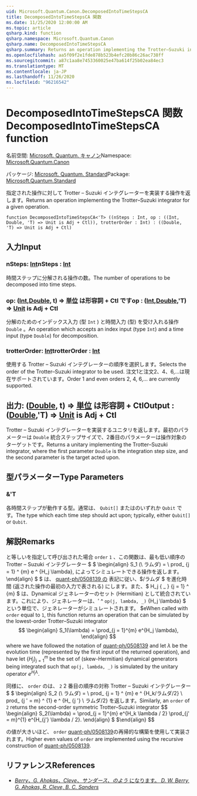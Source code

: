 ```yaml
---
uid: Microsoft.Quantum.Canon.DecomposedIntoTimeStepsCA
title: DecomposedIntoTimeStepsCA 関数
ms.date: 11/25/2020 12:00:00 AM
ms.topic: article
qsharp.kind: function
qsharp.namespace: Microsoft.Quantum.Canon
qsharp.name: DecomposedIntoTimeStepsCA
qsharp.summary: Returns an operation implementing the Trotter–Suzuki integrator for a given operation.
ms.openlocfilehash: aa5f09f2e1fde878b523b4efc20b86c26ac738ff
ms.sourcegitcommit: a87c1aa8e7453360025e47ba614f25b02ea84ec3
ms.translationtype: MT
ms.contentlocale: ja-JP
ms.lasthandoff: 11/26/2020
ms.locfileid: "96216542"
---
```

# <a name="decomposedintotimestepsca-function"></a><span data-ttu-id="9c0e8-102">DecomposedIntoTimeStepsCA 関数</span><span class="sxs-lookup"><span data-stu-id="9c0e8-102">DecomposedIntoTimeStepsCA function</span></span>

<span data-ttu-id="9c0e8-103">名前空間: [Microsoft. Quantum. キャノン](xref:Microsoft.Quantum.Canon)</span><span class="sxs-lookup"><span data-stu-id="9c0e8-103">Namespace: [Microsoft.Quantum.Canon](xref:Microsoft.Quantum.Canon)</span></span>

<span data-ttu-id="9c0e8-104">パッケージ: [Microsoft. Quantum. Standard](https://nuget.org/packages/Microsoft.Quantum.Standard)</span><span class="sxs-lookup"><span data-stu-id="9c0e8-104">Package: [Microsoft.Quantum.Standard](https://nuget.org/packages/Microsoft.Quantum.Standard)</span></span>


<span data-ttu-id="9c0e8-105">指定された操作に対して Trotter – Suzuki インテグレーターを実装する操作を返します。</span><span class="sxs-lookup"><span data-stu-id="9c0e8-105">Returns an operation implementing the Trotter–Suzuki integrator for a given operation.</span></span>

```qsharp
function DecomposedIntoTimeStepsCA<'T> ((nSteps : Int, op : ((Int, Double, 'T) => Unit is Adj + Ctl)), trotterOrder : Int) : ((Double, 'T) => Unit is Adj + Ctl)
```


## <a name="input"></a><span data-ttu-id="9c0e8-106">入力</span><span class="sxs-lookup"><span data-stu-id="9c0e8-106">Input</span></span>

### <a name="nsteps--int"></a><span data-ttu-id="9c0e8-107">nSteps: [Int](xref:microsoft.quantum.lang-ref.int)</span><span class="sxs-lookup"><span data-stu-id="9c0e8-107">nSteps : [Int](xref:microsoft.quantum.lang-ref.int)</span></span>

<span data-ttu-id="9c0e8-108">時間ステップに分解される操作の数。</span><span class="sxs-lookup"><span data-stu-id="9c0e8-108">The number of operations to be decomposed into time steps.</span></span>


### <a name="op--intdoublet--unit--is-adj--ctl"></a><span data-ttu-id="9c0e8-109">op: ([Int](xref:microsoft.quantum.lang-ref.int),[Double](xref:microsoft.quantum.lang-ref.double), t) => [単位](xref:microsoft.quantum.lang-ref.unit)  は形容詞 + Ctl です</span><span class="sxs-lookup"><span data-stu-id="9c0e8-109">op : ([Int](xref:microsoft.quantum.lang-ref.int),[Double](xref:microsoft.quantum.lang-ref.double),'T) => [Unit](xref:microsoft.quantum.lang-ref.unit)  is Adj + Ctl</span></span>

<span data-ttu-id="9c0e8-110">分解のためのインデックス入力 (型 `Int` ) と時間入力 (型) を受け入れる操作 `Double` 。</span><span class="sxs-lookup"><span data-stu-id="9c0e8-110">An operation which accepts an index input (type `Int`) and a time input (type `Double`) for decomposition.</span></span>


### <a name="trotterorder--int"></a><span data-ttu-id="9c0e8-111">trotterOrder: [Int](xref:microsoft.quantum.lang-ref.int)</span><span class="sxs-lookup"><span data-stu-id="9c0e8-111">trotterOrder : [Int](xref:microsoft.quantum.lang-ref.int)</span></span>

<span data-ttu-id="9c0e8-112">使用する Trotter – Suzuki インテグレーターの順序を選択します。</span><span class="sxs-lookup"><span data-stu-id="9c0e8-112">Selects the order of the Trotter–Suzuki integrator to be used.</span></span>
<span data-ttu-id="9c0e8-113">注文1と注文2、4、6,...は現在サポートされています。</span><span class="sxs-lookup"><span data-stu-id="9c0e8-113">Order 1 and even orders 2, 4, 6,... are currently supported.</span></span>



## <a name="output--doublet--unit--is-adj--ctl"></a><span data-ttu-id="9c0e8-114">出力: ([Double](xref:microsoft.quantum.lang-ref.double), t) => [単位](xref:microsoft.quantum.lang-ref.unit)  は形容詞 + Ctl</span><span class="sxs-lookup"><span data-stu-id="9c0e8-114">Output : ([Double](xref:microsoft.quantum.lang-ref.double),'T) => [Unit](xref:microsoft.quantum.lang-ref.unit)  is Adj + Ctl</span></span>

<span data-ttu-id="9c0e8-115">Trotter – Suzuki インテグレーターを実装するユニタリを返します。最初のパラメーターは `Double` 統合ステップサイズで、2番目のパラメーターは操作対象のターゲットです。</span><span class="sxs-lookup"><span data-stu-id="9c0e8-115">Returns a unitary implementing the Trotter–Suzuki integrator, where the first parameter `Double` is the integration step size, and the second parameter is the target acted upon.</span></span>

## <a name="type-parameters"></a><span data-ttu-id="9c0e8-116">型パラメーター</span><span class="sxs-lookup"><span data-stu-id="9c0e8-116">Type Parameters</span></span>

### <a name="t"></a><span data-ttu-id="9c0e8-117">&</span><span class="sxs-lookup"><span data-stu-id="9c0e8-117">'T</span></span>

<span data-ttu-id="9c0e8-118">各時間ステップが動作する型。通常は、 `Qubit[]` またはのいずれか `Qubit` です。</span><span class="sxs-lookup"><span data-stu-id="9c0e8-118">The type which each time step should act upon; typically, either `Qubit[]` or `Qubit`.</span></span>

## <a name="remarks"></a><span data-ttu-id="9c0e8-119">解説</span><span class="sxs-lookup"><span data-stu-id="9c0e8-119">Remarks</span></span>

<span data-ttu-id="9c0e8-120">と等しいを指定して呼び出された場合 `order` `1` 、この関数は、最も低い順序の Trotter – Suzuki インテグレーター $ $ \begin{align} S_1 (\ ラムダ) = \ prod_ {j = 1} ^ {m} e ^ {H_j \lambda}, によってシミュレートできる操作を返します。 \end{align} $ $ は、 [quant-ph/0508139 の](https://arxiv.org/abs/quant-ph/0508139) 表記に従い、$/ラムダ $ を進化時間 (返された操作の最初の入力で表される) にします。また、$ H_j \{ _ \} {j = 1} ^ {m} $ は、Dynamical ジェネレーターのセット (Hermitian) として統合されています。これにより、ジェネレーターは、' ^ `op(j, lambda, _)` {H_j \lambda} $ という単位で、ジェネレーターがシミュレートされます。 $e</span><span class="sxs-lookup"><span data-stu-id="9c0e8-120">When called with `order` equal to `1`, this function returns an operation that can be simulated by the lowest-order Trotter–Suzuki integrator $$ \begin{align} S_1(\lambda) = \prod_{j = 1}^{m} e^{H_j \lambda}, \end{align} $$ where we have followed the notation of [quant-ph/0508139](https://arxiv.org/abs/quant-ph/0508139) and let $\lambda$ be the evolution time (represented by the first input of the returned operation), and have let $\{H_j\}_{j = 1}^{m}$ be the set of (skew-Hermitian) dynamical generators being integrated such that `op(j, lambda, _)` is simulated by the unitary operator $e^{H_j \lambda}$.</span></span>

<span data-ttu-id="9c0e8-121">同様に、 `order` のは、 `2` 2 番目の順序の対称 Trotter – Suzuki インテグレーター $ $ \begin{align} S_2 (\ ラムダ) = \ prod_ {j = 1} ^ {m} e ^ {H_k/ラムダ/2} \ prod_ {j ' = m} ^ {1} e ^ {H_ {j '} \ ラムダ/2} を返します。</span><span class="sxs-lookup"><span data-stu-id="9c0e8-121">Similarly, an `order` of `2` returns the second-order symmetric Trotter–Suzuki integrator $$ \begin{align} S_2(\lambda) = \prod_{j = 1}^{m} e^{H_k \lambda / 2} \prod_{j' = m}^{1} e^{H_{j'} \lambda / 2}.</span></span>
<span data-ttu-id="9c0e8-122">\end{align} $ $</span><span class="sxs-lookup"><span data-stu-id="9c0e8-122">\end{align} $$</span></span>

<span data-ttu-id="9c0e8-123">の値が大きいほど、 `order` [quant-ph/0508139](https://arxiv.org/abs/quant-ph/0508139)の再帰的な構築を使用して実装されます。</span><span class="sxs-lookup"><span data-stu-id="9c0e8-123">Higher even values of `order` are implemented using the recursive construction of [quant-ph/0508139](https://arxiv.org/abs/quant-ph/0508139).</span></span>

## <a name="references"></a><span data-ttu-id="9c0e8-124">リファレンス</span><span class="sxs-lookup"><span data-stu-id="9c0e8-124">References</span></span>

- [<span data-ttu-id="9c0e8-125">*Berry、G. Ahokas、Cleve、サンダース、のよう* になります。</span><span class="sxs-lookup"><span data-stu-id="9c0e8-125"> *D. W. Berry, G. Ahokas, R. Cleve, B. C. Sanders* </span></span>](https://arxiv.org/abs/quant-ph/0508139)